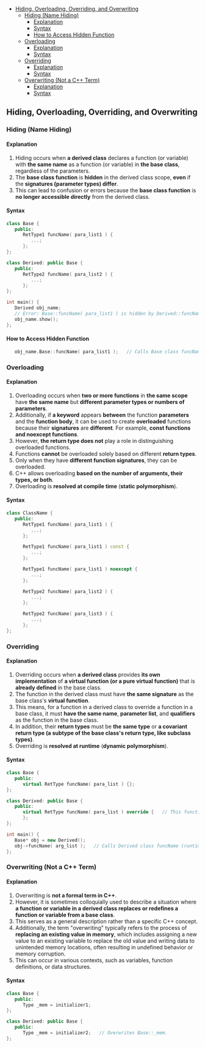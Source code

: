 <!-- vim-markdown-toc GFM -->

- [Hiding, Overloading, Overriding, and Overwriting](#hiding-overloading-overriding-and-overwriting)
  - [Hiding (Name Hiding)](#hiding-name-hiding)
    - [Explanation](#explanation)
    - [Syntax](#syntax)
    - [How to Access Hidden Function](#how-to-access-hidden-function)
  - [Overloading](#overloading)
    - [Explanation](#explanation-1)
    - [Syntax](#syntax-1)
  - [Overriding](#overriding)
    - [Explanation](#explanation-2)
    - [Syntax](#syntax-2)
  - [Overwriting (Not a C++ Term)](#overwriting-not-a-c-term)
    - [Explanation](#explanation-3)
    - [Syntax](#syntax-3)

<!-- vim-markdown-toc -->

## Hiding, Overloading, Overriding, and Overwriting

### Hiding (Name Hiding)

#### Explanation

1. Hiding occurs when **a derived class** declares a function (or variable) with **the same name**
   as a function (or variable) in **the base class**, regardless of the parameters.
2. The **base class function** is **hidden** in the derived class scope, **even** if the
   **signatures (parameter types) differ**.
3. This can lead to confusion or errors because the **base class function** is **no longer
   accessible directly** from the derived class.

#### Syntax

```CPP
class Base {
   public:
      RetType1 funcName( para_list1 ) {
         ...;
      };
};

class Derived: public Base {
   public:
      RetType2 funcName( para_list2 ) {
         ...;
      };
};

int main() {
   Derived obj_name;
   // Error: Base::funcName( para_list1 ) is hidden by Derived::funcName( para_list2 )
   obj_name.show();
};
```

#### How to Access Hidden Function

```CPP
   obj_name.Base::funcName( para_list1 );   // Calls Base class funcName( para_list1 )
```

### Overloading

#### Explanation

1. Overloading occurs when **two or more functions** in **the same scope** have **the same name**
   but **different parameter types or numbers of parameters**.
2. Additionally, if **a keyword** appears **between** the function **parameters** and the **function
   body**, it can be used to create **overloaded** functions because their **signatures** are
   **different**. For example, **const functions and noexcept functions**.
3. However, **the return type does not** play a role in distinguishing overloaded functions.
4. Functions **cannot** be overloaded solely based on different **return types**.
5. Only when they have **different function signatures**, they can be overloaded.
6. C++ allows overloading **based on the number of arguments, their types, or both**.
7. Overloading is **resolved at compile time** (**static polymorphism**).

#### Syntax

```CPP
class ClassName {
   public:
      RetType1 funcName( para_list1 ) {
         ...;
      };

      RetType1 funcName( para_list1 ) const {
         ...;
      };

      RetType1 funcName( para_list1 ) noexcept {
         ...;
      };

      RetType2 funcName( para_list2 ) {
         ...;
      };

      RetType2 funcName( para_list3 ) {
         ...;
      };
};
```

### Overriding

#### Explanation

1. Overriding occurs when **a derived class** provides **its own implementation** of **a virtual
   function (or a pure virtual function)** that is **already defined** in the base class.
2. The function in the derived class must have **the same signature** as the base class's **virtual
   function**.
3. This means, for a function in a derived class to override a function in a base class, it must
   **have the same name**, **parameter list**, and **qualifiers** as the function in the base class.
4. In addition, their **return types** must be **the same type** or **a covariant return type (a
   subtype of the base class's return type, like subclass types)**.
5. Overriding is **resolved at runtime** (**dynamic polymorphism**).

#### Syntax

```CPP
class Base {
   public:
      virtual RetType funcName( para_list ) {};
};

class Derived: public Base {
   public:
      virtual RetType funcName( para_list ) override {   // This function overrides Base::funcName().
      };
};

int main() {
   Base* obj = new Derived();
   obj->funcName( arg_list );   // Calls Derived class funcName (runtime polymorphism).
};
```

### Overwriting (Not a C++ Term)

#### Explanation

1. Overwriting is **not a formal term in C++**.
2. However, it is sometimes colloquially used to describe a situation where **a function or variable
   in a derived class replaces or redefines a function or variable from a base class**.
3. This serves as a general description rather than a specific C++ concept.
4. Additionally, the term "overwriting" typically refers to the process of **replacing an existing
   value in memory**, which includes assigning a new value to an existing variable to replace the
   old value and writing data to unintended memory locations, often resulting in undefined behavior
   or memory corruption.
5. This can occur in various contexts, such as variables, function definitions, or data structures.

#### Syntax

```CPP
class Base {
   public:
      Type _mem = initializer1;
};

class Derived: public Base {
   public:
      Type _mem = initializer2;   // Overwrites Base::_mem.
};
```
